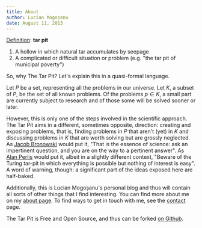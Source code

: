 ```yaml
---
title: About
author: Lucian Mogoșanu
date: August 11, 2013
---
```


[Definition][1]: **tar pit**

1. A hollow in which natural tar accumulates by seepage
2. A complicated or difficult situation or problem (e.g. "the tar pit of
municipal poverty")

So, why The Tar Pit? Let's explain this in a quasi-formal language.

Let $P$ be a set, representing all the problems in our universe. Let $K$, a
subset of $P$, be the set of all known problems. Of the problems $p \in K$, a
small part are currently subject to research and of those some will be solved
sooner or later.

However, this is only one of the steps involved in the scientific approach. The
Tar Pit aims in a different, sometimes opposite, direction: creating and
exposing problems, that is, finding problems in $P$ that aren't (yet) in $K$
and discussing problems in $K$ that are worth solving but are grossly
neglected. As [Jacob Bronowski][2] would put it, "That is the essence of
science: ask an impertinent question, and you are on the way to a pertinent
answer". As [Alan Perlis][3] would put it, albeit in a slightly different
context, "Beware of the Turing tar-pit in which everything is possible but
nothing of interest is easy". A word of warning, though: a significant part of
the ideas exposed here are half-baked.

Additionally, this is Lucian Mogoșanu's personal blog and thus will contain
all sorts of other things that I find interesting. You can find more about me
on my [about page][4]. To find ways to get in touch with me, see the
[contact][5] page.

The Tar Pit is Free and Open Source, and thus can be forked [on Github][6].

[1]: https://www.google.com/search?q=define:%20tar%20pit
[2]: http://en.wikipedia.org/wiki/The_Ascent_of_Man
[3]: http://en.wikipedia.org/wiki/Turing_tarpit
[4]: http://lucian.mogosanu.ro/about
[5]: /contact.html
[6]: /posts/y00/006-the-tar-pit-on-github.html
